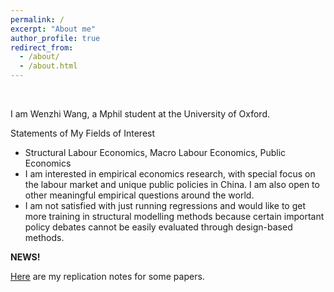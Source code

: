 ```yaml
---
permalink: /
excerpt: "About me"
author_profile: true
redirect_from: 
  - /about/
  - /about.html
---
```


<br/>

I am Wenzhi Wang, a Mphil student at the University of Oxford.

Statements of My Fields of Interest

- Structural Labour Economics, Macro Labour Economics, Public Economics
- I am interested in empirical economics research, with special focus on the labour market and unique public policies in China. I am also open to other meaningful empirical questions around the world.
- I am not satisfied with just running regressions and would like to get more training in structural modelling methods because certain important policy debates cannot be easily evaluated through design-based methods.

**NEWS!**

[Here](https://wangwz-econ.github.io/replicationexercises/) are my replication notes for some papers.



